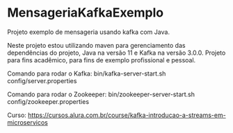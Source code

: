 # MensageriaKafkaExemplo
Projeto exemplo de mensageria usando kafka com Java.

Neste projeto estou utilizando maven para gerenciamento das dependências do projeto, Java na versão 11 e Kafka na versão 3.0.0.
Projeto para fins acadêmico, para fins de exemplo profissional e pessoal.

Comando para rodar o Kafka: bin/kafka-server-start.sh config/server.properties

Comando para rodar o Zookeeper: bin/zookeeper-server-start.sh config/zookeeper.properties

Curso: https://cursos.alura.com.br/course/kafka-introducao-a-streams-em-microservicos
